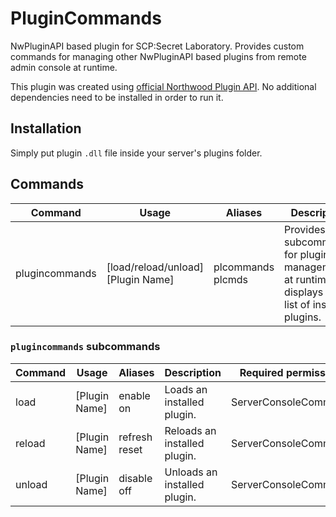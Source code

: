# PluginCommands
NwPluginAPI based plugin for SCP:Secret Laboratory. Provides custom commands for managing other NwPluginAPI based plugins from remote admin console at runtime.
 
This plugin was created using [official Northwood Plugin API](https://github.com/northwood-studios/NwPluginAPI). No additional dependencies need to be installed in order to run it.
 
## Installation
Simply put plugin `.dll` file inside your server's plugins folder.

## Commands
|Command|Usage|Aliases|Description|Required permissions|
|---|---|---|---|---|
|plugincommands|[load/reload/unload] [Plugin Name]|plcommands plcmds|Provides subcommands for plugins management at runtime and displays the list of installed plugins.|ServerConsoleCommands|

### `plugincommands` subcommands
|Command|Usage|Aliases|Description|Required permissions|
|---|---|---|---|---|
|load|[Plugin Name]|enable on|Loads an installed plugin.|ServerConsoleCommands|
|reload|[Plugin Name]|refresh reset|Reloads an installed plugin.|ServerConsoleCommands|
|unload|[Plugin Name]|disable off|Unloads an installed plugin.|ServerConsoleCommands|
